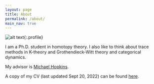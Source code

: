 ```yaml
---
layout: page
title: About
permalink: /about/
main_nav: true
---
```


![alt text]({{site.baseurl}}/assets/profile.jpg "at the Palazzo Massimo alle Terme"){:.profile}

I am a Ph.D. student in homotopy theory. I also like to think about trace methods in K-theory and Grothendieck-Witt theory and categorical dynamics. 

My advisor is <a href="https://people.math.harvard.edu/~mjh/">Michael Hopkins</a>.

A copy of my CV (last updated Sept 20, 2022) can be found [here]({{site.baseurl}}/assets/LYang%20curriculum%20vitae.pdf).
